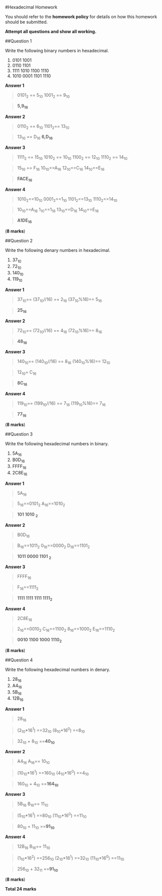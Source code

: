 #Hexadecimal Homework

You should refer to the **homework policy** for details on how this homework should be submitted.

**Attempt all questions and show all working.**

##Question 1

Write the following binary numbers in hexadecimal.

1. 0101 1001
2. 0110 1101
3. 1111 1010 1100 1110
4. 1010 0001 1101 1110

**Answer 1**	
>0101<sub>2</sub> == 5<sub>10</sub>
>1001<sub>2</sub> == 9<sub>10</sub>

>**5,9<sub>16</sub>**

**Answer 2**
>0110<sub>2</sub> == 6<sub>10</sub>
>1101<sub>2</sub>== 13<sub>10</sub>

>13<sub>10</sub> == D<sub>16</sub>
>**6,D<sub>16</sub>**

**Answer 3**
>1111<sub>2</sub> == 15<sub>10</sub>
>1010<sub>2</sub> == 10<sub>10</sub>
>1100<sub>2</sub> == 12<sub>10</sub>
>1110<sub>2</sub> == 14<sub>10</sub>

>15<sub>10</sub> == F<sub>16</sub>
>10<sub>10</sub>==A<sub>16</sub>
>12<sub>10</sub>==C<sub>16</sub>
>14<sub>10</sub>==E<sub>16</sub>

>**FACE<sub>16</sub>**

**Answer 4**
>1010<sub>2</sub>==10<sub>10</sub>
>0001<sub>2</sub>==1<sub>10</sub>
>1101<sub>2</sub>==13<sub>10</sub>
>1110<sub>2</sub>==14<sub>10</sub>

>10<sub>10</sub>==A<sub>16</sub>
>1<sub>10</sub>==1<sub>16</sub>
>13<sub>10</sub>==D<sub>16</sub>
>14<sub>10</sub>==E<sub>16</sub>

>**A1DE<sub>16</sub>**

(**8 marks**)

##Question 2

Write the following denary numbers in hexadecimal.

1. 37<sub>10</sub>
2. 72<sub>10</sub>
3. 140<sub>10</sub>
4. 119<sub>10</sub>

**Answer 1**
>37<sub>10</sub>== (37<sub>10</sub>//16) == 2<sub>16</sub>
>(37<sub>10</sub>%16)== 5<sub>16</sub>

>**25<sub>16</sub>**

**Answer 2**
>72<sub>10</sub>== (72<sub>10</sub>//16) == 4<sub>16</sub>
>(72<sub>10</sub>%16)== 8<sub>16</sub>

>**48<sub>16</sub>**

**Answer 3**
>140<sub>10</sub>== (140<sub>10</sub>//16) == 8<sub>16</sub>
>(140<sub>10</sub>%16)== 12<sub>10</sub>

>12<sub>10</sub>= C<sub>16</sub>

>**8C<sub>16</sub>**

**Answer 4**
>119<sub>10</sub>== (199<sub>10</sub>//16) == 7<sub>16</sub>
>(119<sub>10</sub>%16)== 7<sub>16</sub>

>**77<sub>16</sub>**

(**8 marks**)

##Question 3

Write the following hexadecimal numbers in binary.

1. 5A<sub>16</sub>
2. B0D<sub>16</sub>
3. FFFF<sub>16</sub>
4. 2C8E<sub>16</sub>

**Answer 1**
>5A<sub>16</sub>

>5<sub>16</sub>==0101<sub>2</sub>
>A<sub>16</sub>==1010<sub>2</sub>



>**101 1010 <sub>2</sub>**

**Answer 2**
>B0D<sub>16</sub>

>B<sub>16</sub>==1011<sub>2</sub>
>0<sub>16</sub>==0000<sub>2</sub>
>D<sub>16</sub>==1101<sub>2</sub>


>**1011 0000 1101 <sub>2</sub>**

**Answer 3**
>FFFF<sub>16</sub>

>F<sub>16</sub>==1111<sub>2</sub>

>**1111 1111 1111 1111<sub>2</sub>**

**Answer 4**
>2C8E<sub>16</sub>

>2<sub>16</sub>==0010<sub>2</sub>
>C<sub>16</sub>==1100<sub>2</sub>
>8<sub>16</sub>==1000<sub>2</sub>
>E<sub>16</sub>==1110<sub>2</sub>

>**0010 1100 1000 1110<sub>2</sub>**

(**8 marks**)

##Question 4

Write the following hexadecimal numbers in denary.

1. 28<sub>16</sub>
2. A4<sub>16</sub>
3. 5B<sub>16</sub>
4. 12B<sub>16</sub>

**Answer 1**
>28<sub>16</sub>

>(2<sub>10</sub>*16<sup>1</sup>) ==32<sub>10</sub>
>(8<sub>10</sub>*16<sup>0</sup>) ==8<sub>10</sub>

>32<sub>10</sub> + 8<sub>10</sub> ==**40<sub>10</sub>**

**Answer 2**
>A4<sub>16</sub>
>A<sub>16</sub>== 10<sub>10</sub>

>(10<sub>10</sub>*16<sup>1</sup>) ==160<sub>10</sub>
>(4<sub>10</sub>*16<sup>0</sup>) ==4<sub>10</sub>

>160<sub>10</sub> + 4<sub>10</sub> ==**164<sub>10</sub>**

**Answer 3**
>5B<sub>16</sub>
>B<sub>16</sub>== 11<sub>10</sub>

>(5<sub>10</sub>*16<sup>1</sup>) ==80<sub>10</sub>
>(11<sub>10</sub>*16<sup>0</sup>) ==11<sub>10</sub>

>80<sub>10</sub> + 11<sub>10</sub> ==**91<sub>10</sub>**

**Answer 4**
>12B<sub>16</sub>
>B<sub>16</sub>== 11<sub>10</sub>

>(1<sub>10</sub>*16<sup>2</sup>) ==256<sub>10</sub>
>(2<sub>10</sub>*16<sup>1</sup>) ==32<sub>10</sub>
>(11<sub>10</sub>*16<sup>0</sup>) ==11<sub>10</sub>

>256<sub>10</sub> + 32<sub>11</sub> ==**91<sub>10</sub>**

(**8 marks**)

**Total 24 marks**